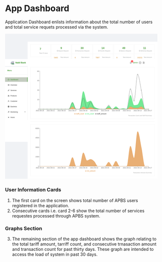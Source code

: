 # App Dashboard

Application Dashboard enlists information about the total number of users and total service requets processed via the system.

![app dashboard](images/app_dashboard.png)

### User Information Cards
1. The first card on the screen shows total number of APBS users registered in the application.
2. Consecutive cards i.e. card 2-6 show the total number of services requestes processed through APBS system.

### Graphs Section
3. The remaining section of the app dashboard shows the graph relating to the total tariff amount, tarriff count, and consecutive trnasaction amount and transaction count for past thirty days. These graph are intended to access the load of system in past 30 days.